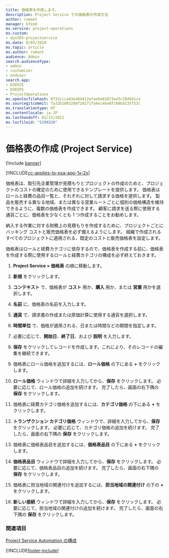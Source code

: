 ```yaml
---
title: 価格表を作成します。
description: Project Service での価格表の作成方法
author: rumant
manager: kfend
ms.service: project-operations
ms.custom:
- dyn365-projectservice
ms.date: 8/03/2018
ms.topic: article
ms.author: rumant
audience: Admin
search.audienceType:
- admin
- customizer
- enduser
search.app:
- D365CE
- D365PS
- ProjectOperations
ms.openlocfilehash: 0732ccca43e404412efae8a91873e43c28d041ca
ms.sourcegitcommit: fa32b1893286f20271fa4ec4be8fc68bd135f53c
ms.translationtype: HT
ms.contentlocale: ja-JP
ms.lasthandoff: 02/15/2021
ms.locfileid: "5290320"
---
```

# <a name="create-a-price-list-project-service"></a>価格表の作成 (Project Service)

[!include [banner](../includes/psa-now-project-operations.md)]

[!INCLUDE[cc-applies-to-psa-app-1x-2x](../includes/cc-applies-to-psa-app-1x-2x.md)]

価格表は、取引先企業管理が見積もりとプロジェクトの作成のためと、プロジェクトのコストの確定のために使用できるテンプレートを提供します。 価格表はロールと経費の品目一覧と、それぞれに対して請求する価格を提供します。 製品を販売する異なる地域、または異なる営業ルートごとに個別の価格構造を維持できるように、複数の価格表を作成できます。 顧客に請求を送る際に使用する通貨ごとに、価格表を少なくとも 1 つ作成することをお勧めします。  
  
納入する作業に対する財務上の見積もりを作成するために、プロジェクトごとにバッキング コストと販売価格表を必ず備えるようにします。 組織で作成されるすべてのプロジェクトに適用される、既定のコストと販売価格表を設定します。  
  
価格表はロールと経費カテゴリに依存するので、価格表を作成する前に、価格表を作成する際に使用するロールと経費カテゴリの構成を必ず終えておきます。  
  
1.  **Project Service > 価格表** の順に移動します。  
  
2.  **新規** をクリックします。  
  
3.  **コンテキスト** で、価格表が **コスト** 用か、**購入** 用か、または **営業** 用かを選択します。  
  
4.  **名前** に、価格表の名前を入力します。  
  
5.  **通貨** で、請求書の作成または原価計算に使用する通貨を選択します。  
  
6.  **時間単位** で、価格が適用される、日または時間などの期間を指定します。  
  
7.  必要に応じて、**開始日**、**終了日**、および **説明** を入力します。  
  
8.  **保存** をクリックしてレコードを作成します。これにより、そのレコードの編集を継続できます。  
  
9. 価格表にロール価格を追加するには、**ロール価格** の下にある **+** をクリックします。  
  
10. **ロール価格** ウィンドウで詳細を入力してから、**保存** をクリックします。 必要に応じて、ロール価格の追加を続けます。 完了したら、画面の右下隅の **保存** をクリックします。  
  
11. 価格表に経費カテゴリ価格を追加するには、**カテゴリ価格** の下にある **+** をクリックします。  
  
12. **トランザクション カテゴリ価格** ウィンドウで、詳細を入力してから、**保存** をクリックします。 必要に応じて、カテゴリ価格の追加を続けます。 完了したら、画面の右下隅の **保存** をクリックします。  
  
13. 価格表に価格表品目を追加するには、**価格表品目** の下にある **+** をクリックします。  
  
14. **価格表品目** ウィンドウで詳細を入力してから、**保存** をクリックします。 必要に応じて、価格表品目の追加を続けます。 完了したら、画面の右下隅の **保存** をクリックします。  
  
15. 価格表に担当地域の関連付けを追加するには、**担当地域の関連付け** の下の **+** をクリックします。  
  
16. **新しい接続** ウィンドウで詳細を入力してから、**保存** をクリックします。 必要に応じて、担当地域の関連付けの追加を続けます。 完了したら、画面の右下隅の **保存** をクリックします。  
  
### <a name="see-also"></a>関連項目  
 [Project Service Automation の構成](../psa/configure.md)


[!INCLUDE[footer-include](../includes/footer-banner.md)]